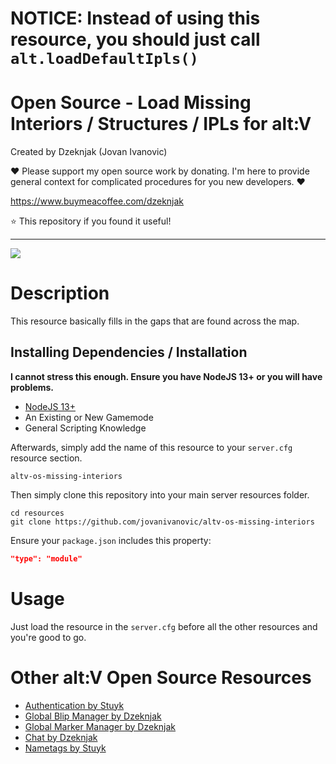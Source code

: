 # NOTICE: Instead of using this resource, you should just call `alt.loadDefaultIpls()`

# Open Source - Load Missing Interiors / Structures / IPLs for alt:V

Created by Dzeknjak (Jovan Ivanovic)

❤️ Please support my open source work by donating. I'm here to provide general context for complicated procedures for you new developers. ❤️

https://www.buymeacoffee.com/dzeknjak

⭐ This repository if you found it useful!

---

![](https://i.imgur.com/YA9XReI.png)

# Description

This resource basically fills in the gaps that are found across the map.

## Installing Dependencies / Installation

**I cannot stress this enough. Ensure you have NodeJS 13+ or you will have problems.**

-   [NodeJS 13+](https://nodejs.org/en/download/current/)
-   An Existing or New Gamemode
-   General Scripting Knowledge

Afterwards, simply add the name of this resource to your `server.cfg` resource section.

`altv-os-missing-interiors`

Then simply clone this repository into your main server resources folder.

```
cd resources
git clone https://github.com/jovanivanovic/altv-os-missing-interiors
```

Ensure your `package.json` includes this property:

```json
"type": "module"
```

# Usage

Just load the resource in the `server.cfg` before all the other resources and you're good to go.

# Other alt:V Open Source Resources

-   [Authentication by Stuyk](https://github.com/Stuyk/altv-os-auth)
-   [Global Blip Manager by Dzeknjak](https://github.com/jovanivanovic/altv-os-global-blip-manager)
-   [Global Marker Manager by Dzeknjak](https://github.com/jovanivanovic/altv-os-global-marker-manager)
-   [Chat by Dzeknjak](https://github.com/jovanivanovic/altv-os-chat)
-   [Nametags by Stuyk](https://github.com/Stuyk/altv-os-nametags)
